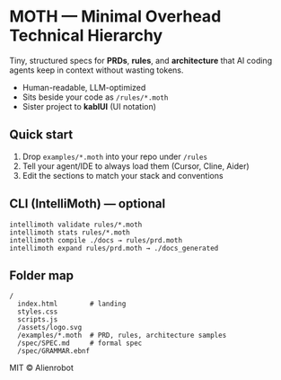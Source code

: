 # MOTH — Minimal Overhead Technical Hierarchy

Tiny, structured specs for **PRDs**, **rules**, and **architecture** that AI coding agents keep in context without wasting tokens.

- Human-readable, LLM-optimized
- Sits beside your code as `/rules/*.moth`
- Sister project to **kablUI** (UI notation)

## Quick start
1. Drop `examples/*.moth` into your repo under `/rules`
2. Tell your agent/IDE to always load them (Cursor, Cline, Aider)
3. Edit the sections to match your stack and conventions

## CLI (IntelliMoth) — optional
```
intellimoth validate rules/*.moth
intellimoth stats rules/*.moth
intellimoth compile ./docs → rules/prd.moth
intellimoth expand rules/prd.moth → ./docs_generated
```

## Folder map
```
/
  index.html        # landing
  styles.css
  scripts.js
  /assets/logo.svg
  /examples/*.moth  # PRD, rules, architecture samples
  /spec/SPEC.md     # formal spec
  /spec/GRAMMAR.ebnf
```

MIT © Alienrobot